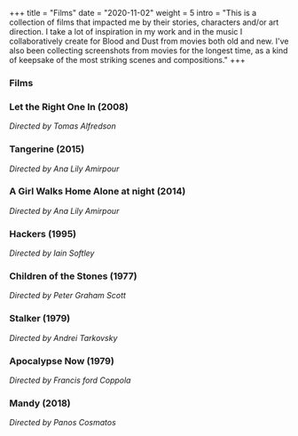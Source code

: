 +++
title = "Films"
date = "2020-11-02"
weight = 5
intro = "This is a collection of films that impacted me by their stories, characters and/or art direction. I take a lot of inspiration in my work and in the music I collaboratively create for Blood and Dust from movies both old and new. I've also been collecting screenshots from movies for the longest time, as a kind of keepsake of the most striking scenes and compositions."
+++

### Films

<div class="movie">
<div>

### Let the Right One In (2008)
*Directed by Tomas Alfredson*

</div>
</div>
<div class="movie">
<div>

### Tangerine (2015)
*Directed by Ana Lily Amirpour*

</div>
</div>
<div class="movie">
<div>

### A Girl Walks Home Alone at night (2014)
*Directed by Ana Lily Amirpour*

</div>
</div>
<div class="movie">
<div>

### Hackers (1995)
*Directed by Iain Softley*

</div>
</div>
<div class="movie">
<div>

### Children of the Stones (1977)
*Directed by Peter Graham Scott*

</div>
</div>
<div class="movie">
<div>

### Stalker (1979)
*Directed by Andrei Tarkovsky*

</div>
</div>
<div class="movie">
<div>

### Apocalypse Now (1979)
*Directed by Francis ford Coppola*

</div>
</div>
<div class="movie">
<div>

### Mandy (2018)
*Directed by Panos Cosmatos*

</div>
</div>
